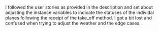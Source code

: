 I followed the user stories as provided in the description and set about adjusting the instance variables to indicate the statuses of the individal planes following the receipt of the take_off method.  I got a bit lost and confused when trying to adjust the weather and the edge cases.  
